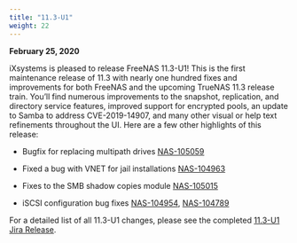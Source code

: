 ```yaml
---
title: "11.3-U1"
weight: 22
---
```


**February 25, 2020**

iXsystems is pleased to release FreeNAS 11.3-U1! This is the first maintenance release of 11.3 with nearly one hundred fixes and improvements for both FreeNAS and the upcoming TrueNAS 11.3 release train. You’ll find numerous improvements to the snapshot, replication, and directory service features, improved support for encrypted pools, an update to Samba to address CVE-2019-14907, and many other visual or help text refinements throughout the UI. Here are a few other highlights of this release:

+ Bugfix for replacing multipath drives [NAS-105059](https://jira.ixsystems.com/browse/NAS-105059)

+ Fixed a bug with VNET for jail installations [NAS-104963](https://jira.ixsystems.com/browse/NAS-104963)

+ Fixes to the SMB shadow copies module [NAS-105015](https://jira.ixsystems.com/browse/NAS-105015)

+ iSCSI configuration bug fixes [NAS-104954](https://jira.ixsystems.com/browse/NAS-104954), [NAS-104789](https://jira.ixsystems.com/browse/NAS-104954)

For a detailed list of all 11.3-U1 changes, please see the completed [11.3-U1 Jira Release](https://jira.ixsystems.com/projects/NAS/versions/11302).
